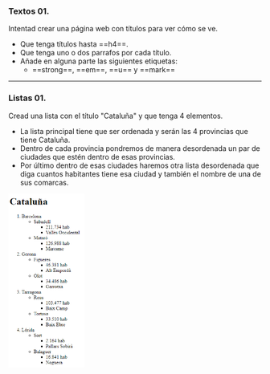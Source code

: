### Textos 01.

 Intentad crear una página web con títulos para ver cómo se ve.

- Que tenga títulos hasta ==h4==.
- Que tenga uno o dos parrafos por cada título.
- Añade en alguna parte las siguientes etiquetas:
  - ==strong==, ==em==, ==u== y ==mark== 

---

### Listas 01.

Cread una lista con el título "Cataluña" y que tenga 4 elementos.

- La lista principal tiene que ser ordenada y serán las 4 provincias que tiene Cataluña.
- Dentro de cada provincia pondremos de manera desordenada un par de ciudades que estén dentro de esas provincias.
- Por último dentro de esas ciudades haremos otra lista desordenada que diga cuantos habitantes tiene esa ciudad y también el nombre de una de sus comarcas.

<img src="./ejemplo-lista.png" alt="ejemplo-lista" style="zoom:60%;" />
